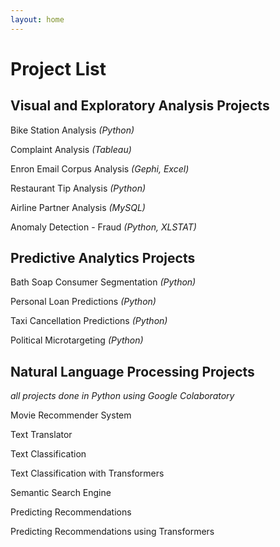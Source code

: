 ```yaml
---
layout: home 
---
```


# Project List

## Visual and Exploratory Analysis Projects

Bike Station Analysis *(Python)*

Complaint Analysis *(Tableau)*

Enron Email Corpus Analysis *(Gephi, Excel)*

Restaurant Tip Analysis *(Python)*

Airline Partner Analysis *(MySQL)*

Anomaly Detection - Fraud *(Python, XLSTAT)*


## Predictive Analytics Projects

Bath Soap Consumer Segmentation *(Python)*

Personal Loan Predictions *(Python)*

Taxi Cancellation Predictions *(Python)*

Political Microtargeting *(Python)*


## Natural Language Processing Projects

*all projects done in Python using Google Colaboratory*

Movie Recommender System

Text Translator

Text Classification

Text Classification with Transformers

Semantic Search Engine

Predicting Recommendations

Predicting Recommendations using Transformers


